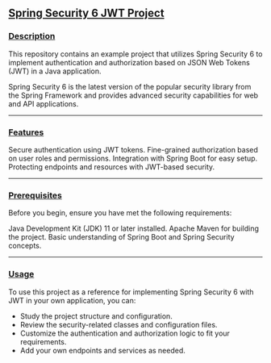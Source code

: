 ## <u>Spring Security 6 JWT Project</u>

### <u>Description</u>
This repository contains an example project 
that utilizes Spring Security 6 to implement 
authentication and authorization based on 
JSON Web Tokens (JWT) in a Java application. 

Spring Security 6 is the latest version of the popular security library
from the Spring Framework and provides advanced security 
capabilities for web and API applications.

***

### <u>Features</u>
Secure authentication using JWT tokens.
Fine-grained authorization based on user roles and permissions.
Integration with Spring Boot for easy setup.
Protecting endpoints and resources with JWT-based security.

***

### <u>Prerequisites</u>
Before you begin, ensure you have met the following requirements:

Java Development Kit (JDK) 11 or later installed.
Apache Maven for building the project.
Basic understanding of Spring Boot and Spring Security concepts.

***

### <u>Usage</u>
To use this project as a reference for implementing Spring Security 6 with JWT
in your own application, you can:

* Study the project structure and configuration.
* Review the security-related classes and configuration files.
* Customize the authentication and authorization logic to fit your requirements.
* Add your own endpoints and services as needed.